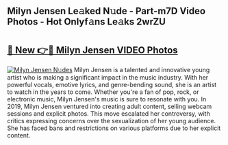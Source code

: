 ## Milyn Jensen Le𝚊ked N𝚞de - Part-m7D Video Photos - Hot Onlyf𝚊ns Le𝚊ks 2wrZU

# <h2><a href="http://ab56444.deff.icu/?id=Milyn+Jensen">🔗 New 👉🔴 Milyn Jensen VIDEO Photos</a></h2>

[![Milyn Jensen N𝚞des](https://i.imgur.com/rIISA9y.gif)](http://ab56444.deff.icu/?id=Milyn+Jensen)
Milyn Jensen is a talented and innovative young artist who is making a significant impact in the music industry. With her powerful vocals, emotive lyrics, and genre-bending sound, she is an artist to watch in the years to come. Whether you're a fan of pop, rock, or electronic music, Milyn Jensen's music is sure to resonate with you. In 2019, Milyn Jensen ventured into creating adult content, selling webcam sessions and explicit photos. This move escalated her controversy, with critics expressing concerns over the sexualization of her young audience. She has faced bans and restrictions on various platforms due to her explicit content.
